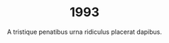 ---
layout: "post"
title: "1993"
timeline: "false"
teaserText: "Penatibus nec lorem montes adipiscing porttitor augue quis pulvinar velit et? Penatibus nec lorem montes adipiscing porttitor augue quis pulvinar velit et?"
subtitle: "A tristique penatibus urna ridiculus placerat dapibus."
video: "http://player.vimeo.com/video/63683408"
teaserImg: "1993-teaser.jpg"

statistics:
- stat: "9,563"
  desc: "calls to AIDS Vanocuver's Helpline."

- stat: "360,909"
  desc: "cases of AIDS reported to date in US."
  link: "http://www.amfar.org/thirty-years-of-hiv/aids-snapshots-of-an-epidemic/"
  type: "webpage"

- stat: "3.3"
  desc: "million worldwide AIDS deaths."
  link: "http://surviveaplague.com/"
  type: "webpage"

global:
- item: "The first AIDS Life Ball takes place in Vienna, Austria."
  link: "http://www.youtube.com/watch?v=V-h8guUuj7g"
  type: "video"

- item: "The CDC NIH and FDA declares the “highly effective” for prevention of HIV infection, and approves the female condom."
  link: "http://www.fda.gov/ForConsumers/ByAudience/ForPatientAdvocates/HIVandAIDSActivities/ucm126373.htm"
  type: "webpage"

- item: "AZT -no proof of benefit to early stage HIV."
  link: "http://www.amfar.org/thirty-years-of-hiv/aids-snapshots-of-an-epidemic/"
  type: "webpage"

- item: "FDA approves female condom for sale in the US."
  link: "http://www.worldaidscampaign.org/world-aids-day/history-of-world-aids-day/"
  type: "webpage"

national:
- item: "Krever Inquiry begins. "
  link: "http://v1.theglobeandmail.com/v5/content/features/aidscon/HIV_root.swf"
  type: "webpage"

- item: "Jean Chrétien elected prime minister."
  link: "http://www.youtube.com/watch?v=3rQdt26do44"
  type: "video"

year:
- item: "Prime Minister Brian Mulroney resigns amidst political and economic turmoil. Kim Campbell,  becomes Canada's first female Prime Minister."
  link: "http://www.cbc.ca/archives/categories/politics/prime-ministers/brian-mulroney-the-negotiator/leaving-politics.html"
  type: "webpage"

- item: "World Trade Center bombing: In New York. "
  link: "http://www.fbi.gov/stats-services/publications/terror_96.pdf"
  type: "pdf"

- item: "Tennis star Monica Seles is stabbed in the back by an obsessed fan of rival Steffi Graf."
  link: "http://news.bbc.co.uk/onthisday/hi/dates/stories/april/30/newsid_2499000/2499161.stm"
  type: "webpage"

local:
- item: "Friends for life started in a one bedroom apartment giving massages and hot food to people living with HIV/AIDS."
  link: "http://friendsforlife.ca/"
  type: "webpage"

- item: "McLaren House closes and those housing units are replaced by Portable Rent Supplements."
  link: "http://www.mclarenhousing.com/index.php?option=com_content&view=article&id=75&Itemid=83"
  type: "webpage"
---